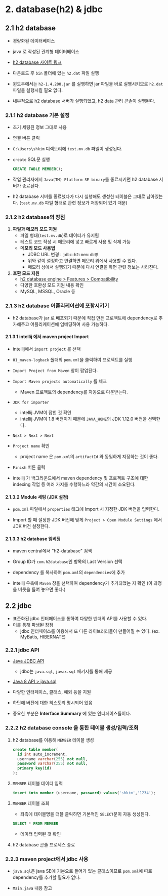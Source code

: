 # 2. database(h2) & jdbc

## 2.1 h2 database

- 경량화된 데이터베이스
- java 로 작성된 관계형 데이터베이스
- [h2 database 사이트 링크](<https://www.h2database.com/html/main.html>)



- 다운로드 후 `bin` 폴더에 있는 `h2.dat` 파일 실행
- 윈도우에서는 `h2-1.4.200.jar` 를 실행하면 jar 파일을 바로 실행시키므로 `h2.dat` 파일을 실행시킬 필요 없다.
- 내부적으로 h2 database 서버가 실행되었고, h2 data 관리 콘솔이 실행된다.



### 2.1.1 h2 database 기본 설정

- 초기 세팅된 정보 그대로 사용



- 연결 버튼 클릭

- `C:\Users\shkim` 디렉토리에 `test.mv.db` 파일이 생성된다.

- `create` SQL문 실행

  ```sql
  CREATE TABLE MEMBER();
  ```

- 작업 관리자에서 `Java(TM) Platform SE binary`를 종료시키면 h2 database 서버가 종료된다.

- h2 database 서버를 종료했다가 다시 실행해도 생성한 테이블은 그대로 남아있는다.
  (`test.mv.db` 파일 형태로 관련 정보가 저장되어 있기 때문)



### 2.1.2 h2 database의 장점

1. **파일과 메모리 모드 지원**
   - 파일 형태(`test.mv.db`)로 데이터가 유지됨
   - 테스트 코드 작성 시 메모리에 넣고 빠르게 사용 및 삭제 가능
   - **메모리 모드 사용법**
     - JDBC URL 변경 : `jdbc:h2:mem:db명`
     - 위와 같이 설정하고 연결하면 메모리 위에서 사용할 수 있다.
     - 메모리 상에서 실행되기 때문에 다시 연결을 하면 관련 정보는 사라진다.
2. **호환 모드 지원**
   - [h2 database engine > Features > Compatibility](<https://www.h2database.com/html/features.html#compatibility>)
   - 다양한 호환성 모드 지원 내용 확인
   - MySQL, MSSQL, Oracle 등



### 2.1.3 h2 database 어플리케이션에 포함시키기

- h2 database가 jar 로 배포되기 때문에 직접 만든 프로젝트에 dependency로 추가해주고 어플리케이션에 임베딩하여 사용 가능하다.



#### 2.1.3.1 intellij 에서 maven project Import

- intellij에서 `import project` 를 선택
- `01_maven-logback` 폴더의 `pom.xml`을 클릭하여 프로젝트를 실행
- `Import Project from Maven` 창이 팝업된다.



- `Import Maven projects automatically` 를 체크
  - Maven 프로젝트의 dependency를 자동으로 다운받는다.



- `JDK for importer`
  - intellij JVM이 잡힌 것 확인
  - intellij JVM이 1.8 버전이기 때문에 `JAVA_HOME`의 JDK 1.12.0 버전을 선택한다.



- `Next > Next > Next`



- `Project name` 확인
  - project name 은 `pom.xml`의 `artifactId` 와 동일하게 지정하는 것이 좋다.



- `Finish` 버튼 클릭



- intellij 가 백그라운드에서 maven dependency 및 프로젝트 구조에 대한 indexing 작업 등 여러 가지를 수행하느라 약간의 시간이 소요된다.



#### 2.1.3.2 Module 세팅 (JDK 설정)

- `pom.xml` 파일에서 `properties` 태그에 Import 시 지정한 JDK 버전을 입력한다.

- Import 할 때 설정한 JDK 버전에 맞게 `Project > Open Module Settings` 에서 JDK 버전 설정한다.



#### 2.1.3.3 h2 database 임베딩

- maven central에서 "h2-database" 검색
- Group ID가 `com.h2database`인 항목의 Last Version 선택
- dependency 를 복사하여 `pom.xml`의 `dependencies`에 추가



- intellij 우측에 `Maven` 창을 선택하여 dependency가 추가되었는 지 확인
  (이 과정을 버릇을 들여 놓으면 좋다.)



## 2.2 jdbc

- 표준화된 jdbc 인터페이스를 통하여 다양한 벤더의 API를 사용할 수 있다.
- 이를 통해 파생된 장점
  - jdbc 인터페이스를 이용해서 또 다른 라이브러리들이 만들어질 수 있다.
    (ex. MyBatis, HIBERNATE)



### 2.2.1 jdbc API

- [Java JDBC API](<https://docs.oracle.com/javase/8/docs/technotes/guides/jdbc/index.html>)
  - jdbc는 `java.sql`, `javax.sql` 패키지를 통해 제공



-  [Java 8 API > java.sql](<https://docs.oracle.com/javase/8/docs/api/>)
  - 다양한 인터페이스, 클래스, 예외 등을 지원
  - 하단에 버전에 대한 히스토리 명시되어 있음
  - 중요한 부분은 **Interface Summary** 에 있는 인터페이스들이다.



### 2.2.2 h2 database console 을 통한 테이블 생성/입력/조회

1. h2 database를 이용해 `MEMBER` 테이블 생성

   ```sql
   create table member(
     id int auto_increment,
     username varchar(255) not null,
     password varchar(255) not null,
     primary key(id)
   );
   ```

2. `MEMBER` 테이블 데이터 입력

   ```sql
   insert into member (username, password) values('shkim','1234');
   ```

3. `MEMBER` 테이블 조회

   - 좌측에 테이블명을 더블 클릭하면 기본적인 `SELECT`문이 자동 생성된다.

   ```sql
   SELECT * FROM MEMBER 
   ```

   - 데이터 입력된 것 확인

4. h2 database 콘솔 프로세스 종료



### 2.2.3 maven project에서 jdbc 사용

- `java.sql`은 java SE에 기본으로 들어가 있는 클래스이므로 `pom.xml`에 따로 dependency를 추가할 필요가 없다.

- `Main.java` 내용 참고 



